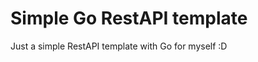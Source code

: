 Simple Go RestAPI template
========================

Just a simple RestAPI template with Go for myself :D